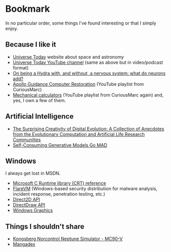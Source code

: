 # Bookmark

In no particular order, some things I've found interesting or that I simply enjoy.

## Because I like it

- [Universe Today](https://www.universetoday.com/) website about space and astronomy
- [Universe Today YouTube channel](https://www.youtube.com/@frasercain) (same as above but in video/podcast format)
- [On being a Hydra with, and without, a nervous system: what do neurons add?](https://link.springer.com/article/10.1007/s10071-023-01816-8)
- [Apollo Guidance Computer Restoration](https://www.youtube.com/playlist?list=PL-_93BVApb59FWrLZfdlisi_x7-Ut_-w7) (YouTube playlist from CuriousMarc)
- [Mechanical calculators](https://www.youtube.com/playlist?list=PL-_93BVApb58cdHy3Z2sUWtd6q2LsmO2Z) (YouTube playlist from CuriousMarc again) and, yes, I own a few of them.

## Artificial Intelligence

- [The Surprising Creativity of Digital Evolution: A Collection of Anecdotes from the Evolutionary Computation and Artificial Life Research Communities](https://arxiv.org/abs/1803.03453)
- [Self-Consuming Generative Models Go MAD](https://arxiv.org/abs/2307.01850)

## Windows

I always get lost in MSDN.

- [Microsoft C Runtime library (CRT) reference](https://learn.microsoft.com/en-us/cpp/c-runtime-library/c-run-time-library-reference?view=msvc-170)
- [FlareVM](https://github.com/mandiant/flare-vm) (Windows-based security distribution for malware analysis, incident response, penetration testing, etc.)
- [Direct2D API](https://learn.microsoft.com/en-us/windows/win32/api/_direct2d/)
- [DirectDraw API](https://learn.microsoft.com/en-us/windows/win32/directdraw/directdraw)
- [Windows Graphics](https://learn.microsoft.com/en-us/windows/win32/learnwin32/module-3---windows-graphics)

## Things I shouldn't share

- [Kongsberg Norcontrol Neptune Simulator - MC90-V](https://seatracker.ru/viewtopic.php?t=4512)
- [Mangadex](https://mangadex.org/)